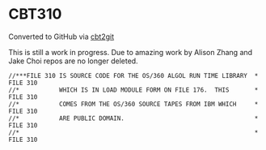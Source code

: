 # CBT310
Converted to GitHub via [cbt2git](https://github.com/wizardofzos/cbt2git)

This is still a work in progress. 
Due to amazing work by Alison Zhang and Jake Choi repos are no longer deleted.

```
//***FILE 310 IS SOURCE CODE FOR THE OS/360 ALGOL RUN TIME LIBRARY  *   FILE 310
//*           WHICH IS IN LOAD MODULE FORM ON FILE 176.  THIS       *   FILE 310
//*           COMES FROM THE OS/360 SOURCE TAPES FROM IBM WHICH     *   FILE 310
//*           ARE PUBLIC DOMAIN.                                    *   FILE 310
//*                                                                 *   FILE 310
```
